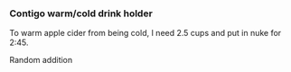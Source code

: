 ### Contigo warm/cold drink holder

To warm apple cider from being cold, I need 2.5 cups and put in nuke for 2:45.


Random addition
